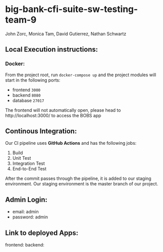 # big-bank-cfi-suite-sw-testing-team-9
John Zorc, Monica Tam, David Gutierrez, Nathan Schwartz

## Local Execution instructions:
### Docker:

From the project root, run `docker-compose up` and the project modules will start in the following ports:
- frontend `3000`
- backend `8080`
- database `27017`

The frontend will not automatically open, please head to http://localhost:3000/ to access the BOBS app


## Continous Integration:
Our CI pipeline uses **GitHub Actions** and has the following jobs:

1. Build
2. Unit Test
3. Integration Test
4. End-to-End Test

After the commit passes through the pipeline, it is added to our staging environment.
Our staging environment is the master branch of our project.


## Admin Login:
- email: admin
- password: admin


## Link to deployed Apps:
frontend: 
backend: 
